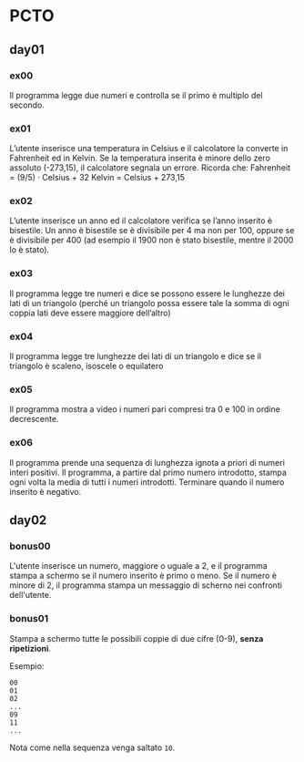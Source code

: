 # PCTO

## day01

### ex00

Il programma legge due numeri e controlla se il primo è multiplo del secondo.

### ex01
L’utente inserisce una temperatura in Celsius e il calcolatore la converte in Fahrenheit ed in Kelvin. Se la temperatura inserita è minore dello zero assoluto (-273,15), il calcolatore segnala un errore.
Ricorda che:
Fahrenheit = (9/5) · Celsius + 32
Kelvin = Celsius + 273,15

### ex02
L’utente inserisce un anno ed il calcolatore verifica se l’anno inserito è bisestile.
Un anno è bisestile se è divisibile per 4 ma non per 100, oppure se è divisibile per 400 (ad esempio il 1900 non è stato bisestile, mentre il 2000 lo è stato).

### ex03
Il programma legge tre numeri e dice se possono essere le lunghezze dei lati di un triangolo (perché un triangolo possa essere tale la somma di ogni coppia lati deve essere maggiore dell’altro)

### ex04
Il programma legge tre lunghezze dei lati di un triangolo e dice se il triangolo è scaleno, isoscele o equilatero

### ex05
Il programma mostra a video i numeri pari compresi tra 0 e 100 in ordine decrescente.

### ex06
Il programma prende una sequenza di lunghezza ignota a priori di numeri interi positivi. Il programma, a partire dal primo numero introdotto, stampa ogni volta la media di tutti i numeri introdotti. Terminare quando il numero inserito è negativo.

## day02

### bonus00

L'utente inserisce un numero, maggiore o uguale a 2, e il programma stampa a schermo se il numero inserito è primo o meno. Se il numero è minore di 2, il programma stampa un messaggio di scherno nei confronti dell'utente.

### bonus01

Stampa a schermo tutte le possibili coppie di due cifre (0-9), **senza ripetizioni**.

Esempio:

```
00
01
02
...
09
11
...
```

Nota come nella sequenza venga saltato `10`.
